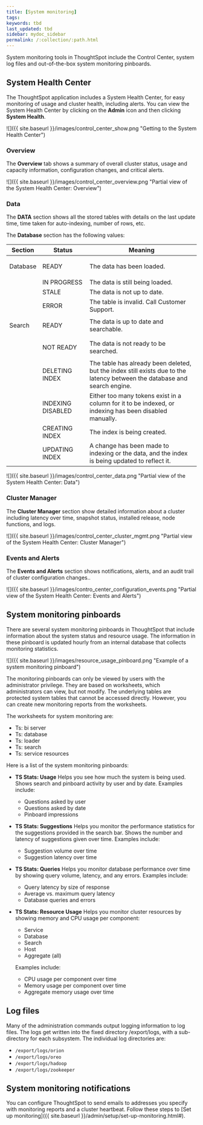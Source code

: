 ```yaml
---
title: [System monitoring]
tags:
keywords: tbd
last_updated: tbd
sidebar: mydoc_sidebar
permalink: /:collection/:path.html
---
```

System monitoring tools in ThoughtSpot include the Control Center, system log files and out-of-the-box system monitoring pinboards.

## System Health Center

The ThoughtSpot application includes a System Health Center, for easy monitoring of usage and cluster health, including alerts. You can view the System Health Center by clicking on the **Admin** icon and then clicking **System Health**.

 ![]({{ site.baseurl }}/images/control_center_show.png "Getting to the System Health Center")


### Overview

The **Overview** tab shows a summary of overall cluster status, usage and capacity information, configuration changes, and critical alerts.

 ![]({{ site.baseurl }}/images/control_center_overview.png "Partial view of the
       System Health Center: Overview")

### Data

The **DATA** section shows all the stored tables with details on the last update time, time taken for auto-indexing, number of rows, etc.

The **Database** section has the following values:

<table>
    <colgroup>
    <col width="15%" />
    <col width="25%" />
    <col width="60%" />
    </colgroup>
    <thead>
       <tr class="header">
        <th>Section</th>
        <th>Status</th>
        <th>Meaning</th>
       </tr>
      </thead>
      <tbody>
       <tr>
        <td>
         <p dir="ltr">Database</p>
        </td>
        <td>
         <p dir="ltr">READY</p>
        </td>
        <td>The data has been loaded.</td>
       </tr>
       <tr>
        <td/>
        <td>IN PROGRESS</td>
        <td>The data is still being loaded.</td>
       </tr>
       <tr>
        <td/>
        <td>STALE</td>
        <td>The data is not up to date.</td>
       </tr>
       <tr>
        <td/>
        <td>ERROR</td>
        <td>The table is invalid. Call Customer Support.</td>
       </tr>
       <tr>
        <td>Search</td>
        <td>
         <p dir="ltr">READY</p>
        </td>
        <td>The data is up to date and searchable.</td>
       </tr>
       <tr>
        <td/>
        <td>
         <p dir="ltr">NOT READY</p>
        </td>
        <td>The data is not ready to be searched.</td>
       </tr>
       <tr>
        <td/>
        <td>
         <p dir="ltr">DELETING INDEX</p>
        </td>
        <td>The table has already been deleted, but the index still exists due to the latency
         between the database and search engine.</td>
       </tr>
       <tr>
        <td/>
        <td>INDEXING DISABLED</td>
        <td>Either too many tokens exist in a column for it to be indexed, or indexing has been
         disabled manually.</td>
       </tr>
       <tr>
        <td/>
        <td>CREATING INDEX</td>
        <td>The index is being created.</td>
       </tr>
       <tr>
        <td/>
        <td>UPDATING INDEX</td>
        <td>A change has been made to indexing or the data, and the index is being updated to
         reflect it.</td>
       </tr>
       </tbody>
    </table>

 ![]({{ site.baseurl }}/images/control_center_data.png "Partial view of the System Health Center: Data")

### Cluster Manager

The **Cluster Manager** section show detailed information about a cluster including latency over time, snapshot status, installed release, node functions, and logs.

 ![]({{ site.baseurl }}/images/control_center_cluster_mgmt.png "Partial view of the System Health Center: Cluster Manager")

### Events and Alerts

The **Events and Alerts** section shows notifications, alerts, and an audit trail of cluster configuration changes..

 ![]({{ site.baseurl }}/images/contro_center_configuration_events.png "Partial view of the System Health Center: Events and Alerts")

## System monitoring pinboards

There are several system monitoring pinboards in ThoughtSpot that include information about the system status and resource usage. The information in these pinboard is updated hourly from an internal database that collects monitoring statistics.

 ![]({{ site.baseurl }}/images/resource_usage_pinboard.png "Example of a system monitoring pinboard")

The monitoring pinboards can only be viewed by users with the administrator privilege. They are based on worksheets, which administrators can view, but not modify. The underlying tables are protected system tables that cannot be accessed directly. However, you can create new monitoring reports from the worksheets.

The worksheets for system monitoring are:

-   Ts: bi server
-   Ts: database
-   Ts: loader
-   Ts: search
-   Ts: service resources

Here is a list of the system monitoring pinboards:

* **TS Stats: Usage** Helps you see how much the system is being used. Shows search and pinboard activity by user and by date. Examples include:
  -   Questions asked by user
  -   Questions asked by date
  -   Pinboard impressions

* **TS Stats: Suggestions** Helps you monitor the performance statistics for the suggestions provided in the search bar. Shows the number and latency of suggestions given over time. Examples include:
  -   Suggestion volume over time
  -   Suggestion latency over time

- **TS Stats: Queries** Helps you monitor database performance over time by showing query volume, latency, and any errors.  Examples include:
  -   Query latency by size of response
  -   Average vs. maximum query latency
  -   Database queries and errors

- **TS Stats: Resource Usage** Helps you monitor cluster resources by showing memory and CPU usage per component:
  -   Service
  -   Database
  -   Search
  -   Host
  -   Aggregate (all)

  Examples include:

  -   CPU usage per component over time
  -   Memory usage per component over time
  -   Aggregate memory usage over time


## Log files

Many of the administration commands output logging information to log files. The logs get written into the fixed directory /export/logs, with a sub-directory for each subsystem. The individual log directories are:

-   `/export/logs/orion`
-   `/export/logs/oreo`
-   `/export/logs/hadoop`
-   `/export/logs/zookeeper`

## System monitoring notifications

You can configure ThoughtSpot to send emails to addresses you specify with monitoring reports and a cluster heartbeat. Follow these steps to [Set up monitoring]({{ site.baseurl }}/admin/setup/set-up-monitoring.html#).
